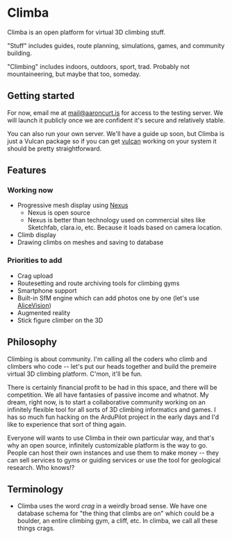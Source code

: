 # Climba

Climba is an open platform for virtual 3D climbing stuff.

"Stuff" includes guides, route planning, simulations, games, and community building.

"Climbing" includes indoors, outdoors, sport, trad. Probably not mountaineering, but maybe that too, someday.

## Getting started

For now, email me at <mail@aaroncurt.is> for access to the testing server. We will launch it publicly once we are confident it's secure and relatively stable.

You can also run your own server. We'll have a guide up soon, but Climba is just a Vulcan package so if you can get [vulcan](http://vulcanjs.org) working on your system it should be pretty straightforward.


## Features

### Working now

 - Progressive mesh display using [Nexus]()
 	- Nexus is open source
 	- Nexus is better than technology used on commercial sites like Sketchfab, clara.io, etc. Because it loads based on camera location.
 - Climb display
 - Drawing climbs on meshes and saving to database

### Priorities to add
 - Crag upload
 - Routesetting and route archiving tools for climbing gyms
 - Smartphone support
 - Built-in SfM engine which can add photos one by one (let's use [AliceVision](https://alicevision.github.io/))
 - Augmented reality
 - Stick figure climber on the 3D


## Philosophy

Climbing is about community. I'm calling all the coders who climb and climbers who code -- let's put our heads together and build the premeire virtual 3D climbing platform. C'mon, it'll be fun.

There is certainly financial profit to be had in this space, and there will be competition. We all have fantasies of passive income and whatnot. My dream, right now, is to start a collaborative community working on an infinitely flexible tool for all sorts of 3D climbing informatics and games. I has so much fun hacking on the ArduPilot project in the early days and I'd like to experience that sort of thing again.

Everyone will wants to use Climba in their own particular way, and that's why an open source, infinitely customizable platform is the way to go. People can host their own instances and use them to make money -- they can sell services to gyms or guiding services or use the tool for geological research. Who knows!?

## Terminology
- Climba uses the word *crag* in a weirdly broad sense. We have one database schema for "the thing that climbs are on" which could be a boulder, an entire climbing gym, a cliff, etc. In climba, we call all these things crags.